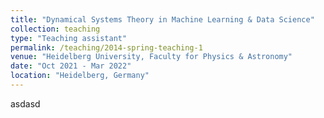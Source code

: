 ```yaml
---
title: "Dynamical Systems Theory in Machine Learning & Data Science"
collection: teaching
type: "Teaching assistant"
permalink: /teaching/2014-spring-teaching-1
venue: "Heidelberg University, Faculty for Physics & Astronomy"
date: "Oct 2021 - Mar 2022"
location: "Heidelberg, Germany"
---
```


asdasd